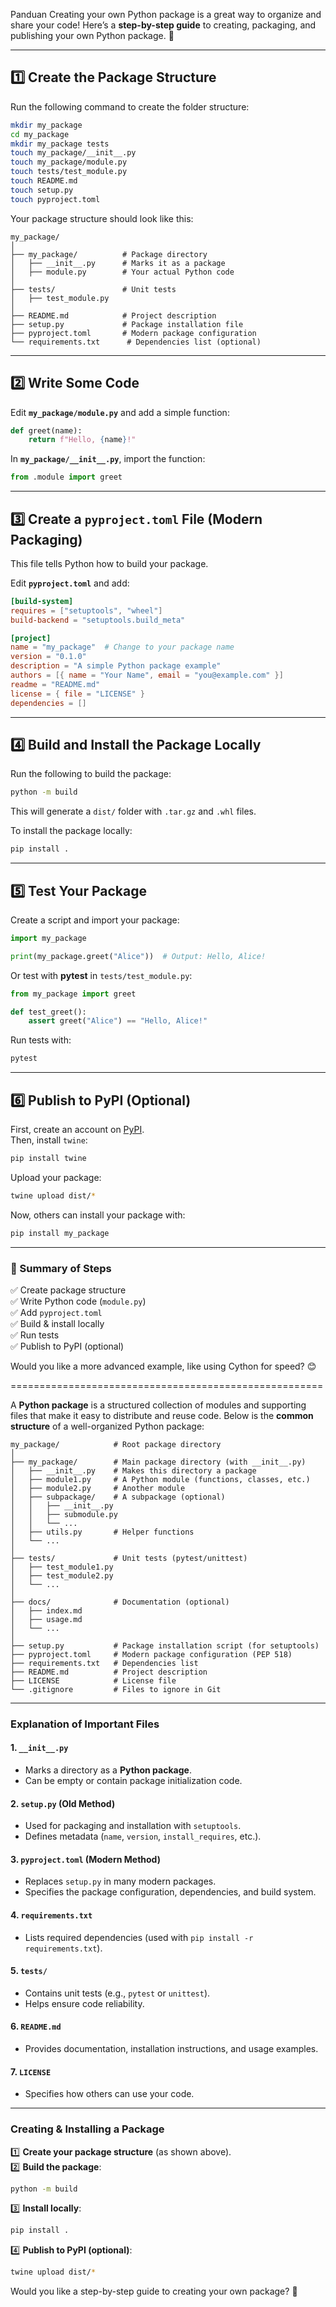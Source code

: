 Panduan Creating your own Python package is a great way to organize and share your code! Here’s a **step-by-step guide** to creating, packaging, and publishing your own Python package. 🚀

---

## **1️⃣ Create the Package Structure**

Run the following command to create the folder structure:

```bash
mkdir my_package
cd my_package
mkdir my_package tests
touch my_package/__init__.py
touch my_package/module.py
touch tests/test_module.py
touch README.md
touch setup.py
touch pyproject.toml
```

Your package structure should look like this:

```
my_package/
│
├── my_package/          # Package directory
│   ├── __init__.py      # Marks it as a package
│   ├── module.py        # Your actual Python code
│
├── tests/               # Unit tests
│   ├── test_module.py
│
├── README.md            # Project description
├── setup.py             # Package installation file
├── pyproject.toml       # Modern package configuration
└── requirements.txt      # Dependencies list (optional)
```

---

## **2️⃣ Write Some Code**

Edit **`my_package/module.py`** and add a simple function:

```python
def greet(name):
    return f"Hello, {name}!"
```

In **`my_package/__init__.py`**, import the function:

```python
from .module import greet
```

---

## **3️⃣ Create a `pyproject.toml` File (Modern Packaging)**

This file tells Python how to build your package.

Edit **`pyproject.toml`** and add:

```toml
[build-system]
requires = ["setuptools", "wheel"]
build-backend = "setuptools.build_meta"

[project]
name = "my_package"  # Change to your package name
version = "0.1.0"
description = "A simple Python package example"
authors = [{ name = "Your Name", email = "you@example.com" }]
readme = "README.md"
license = { file = "LICENSE" }
dependencies = []
```

---

## **4️⃣ Build and Install the Package Locally**

Run the following to build the package:

```bash
python -m build
```

This will generate a `dist/` folder with `.tar.gz` and `.whl` files.

To install the package locally:

```bash
pip install .
```

---

## **5️⃣ Test Your Package**

Create a script and import your package:

```python
import my_package

print(my_package.greet("Alice"))  # Output: Hello, Alice!
```

Or test with **pytest** in `tests/test_module.py`:

```python
from my_package import greet

def test_greet():
    assert greet("Alice") == "Hello, Alice!"
```

Run tests with:

```bash
pytest
```

---

## **6️⃣ Publish to PyPI (Optional)**

First, create an account on [PyPI](https://pypi.org/account/register/).  
Then, install `twine`:

```bash
pip install twine
```

Upload your package:

```bash
twine upload dist/*
```

Now, others can install your package with:

```bash
pip install my_package
```

---

### **🎯 Summary of Steps**

✅ Create package structure  
✅ Write Python code (`module.py`)  
✅ Add `pyproject.toml`  
✅ Build & install locally  
✅ Run tests  
✅ Publish to PyPI (optional)

Would you like a more advanced example, like using Cython for speed? 😊


======================================================


A **Python package** is a structured collection of modules and supporting files that make it easy to distribute and reuse code. Below is the **common structure** of a well-organized Python package:

```
my_package/            # Root package directory
│
├── my_package/        # Main package directory (with __init__.py)
│   ├── __init__.py    # Makes this directory a package
│   ├── module1.py     # A Python module (functions, classes, etc.)
│   ├── module2.py     # Another module
│   ├── subpackage/    # A subpackage (optional)
│   │   ├── __init__.py
│   │   ├── submodule.py
│   │   └── ...
│   ├── utils.py       # Helper functions
│   └── ...
│
├── tests/             # Unit tests (pytest/unittest)
│   ├── test_module1.py
│   ├── test_module2.py
│   └── ...
│
├── docs/              # Documentation (optional)
│   ├── index.md
│   ├── usage.md
│   └── ...
│
├── setup.py           # Package installation script (for setuptools)
├── pyproject.toml     # Modern package configuration (PEP 518)
├── requirements.txt   # Dependencies list
├── README.md          # Project description
├── LICENSE            # License file
└── .gitignore         # Files to ignore in Git
```

---

### **Explanation of Important Files**

#### **1. `__init__.py`**

- Marks a directory as a **Python package**.
- Can be empty or contain package initialization code.

#### **2. `setup.py` (Old Method)**

- Used for packaging and installation with `setuptools`.
- Defines metadata (`name`, `version`, `install_requires`, etc.).

#### **3. `pyproject.toml` (Modern Method)**

- Replaces `setup.py` in many modern packages.
- Specifies the package configuration, dependencies, and build system.

#### **4. `requirements.txt`**

- Lists required dependencies (used with `pip install -r requirements.txt`).

#### **5. `tests/`**

- Contains unit tests (e.g., `pytest` or `unittest`).
- Helps ensure code reliability.

#### **6. `README.md`**

- Provides documentation, installation instructions, and usage examples.

#### **7. `LICENSE`**

- Specifies how others can use your code.

---

### **Creating & Installing a Package**

1️⃣ **Create your package structure** (as shown above).  
2️⃣ **Build the package**:

```bash
python -m build
```

3️⃣ **Install locally**:

```bash
pip install .
```

4️⃣ **Publish to PyPI (optional)**:

```bash
twine upload dist/*
```

Would you like a step-by-step guide to creating your own package? 🚀